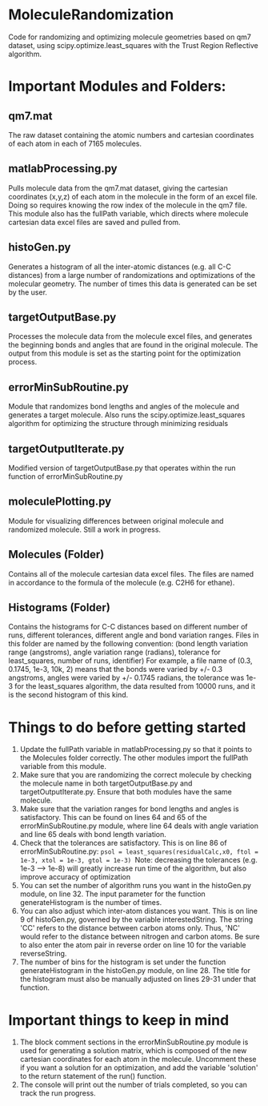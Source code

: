 # MoleculeRandomization
Code for randomizing and optimizing molecule geometries based on qm7 dataset, using scipy.optimize.least_squares with the Trust Region Reflective algorithm.


# Important Modules and Folders:
## qm7.mat
The raw dataset containing the atomic numbers and cartesian coordinates of each atom in each of 7165 molecules.
## matlabProcessing.py
Pulls molecule data from the qm7.mat dataset, giving the cartesian coordinates (x,y,z) of each atom in the molecule in the form of an excel file. Doing so requires knowing the row index of the molecule in the qm7 file. This module also has the fullPath variable, which directs where molecule cartesian data excel files are saved and pulled from.
## histoGen.py
Generates a histogram of all the inter-atomic distances (e.g. all C-C distances) from a large number of randomizations and optimizations of the molecular geometry. The number of times this data is generated can be set by the user.
## targetOutputBase.py
Processes the molecule data from the molecule excel files, and generates the beginning bonds and angles that are found in the original molecule. The output from this module is set as the starting point for the optimization process.
## errorMinSubRoutine.py
Module that randomizes bond lengths and angles of the molecule and generates a target molecule. Also runs the scipy.optimize.least_squares algorithm for optimizing the structure through minimizing residuals
## targetOutputIterate.py 
Modified version of targetOutputBase.py that operates within the run function of errorMinSubRoutine.py
## moleculePlotting.py
Module for visualizing differences between original molecule and randomized molecule. Still a work in progress.
## Molecules (Folder)
Contains all of the molecule cartesian data excel files. The files are named in accordance to the formula of the molecule (e.g. C2H6 for ethane).
## Histograms (Folder)
Contains the histograms for C-C distances based on different number of runs, different tolerances, different angle and bond variation ranges. Files in this folder are named by the following convention: 
(bond length variation range (angstroms), angle variation range (radians), tolerance for least_squares, number of runs, identifier)
For example, a file name of (0.3, 0.1745, 1e-3, 10k, 2) means that the bonds were varied by +/- 0.3 angstroms, angles were varied by +/- 0.1745 radians, the tolerance was 1e-3 for the least_squares algorithm, the data resulted from 10000 runs, and it is the second histogram of this kind.


# Things to do before getting started
1. Update the fullPath variable in matlabProcessing.py so that it points to the Molecules folder correctly. The other modules import the fullPath variable from this module.
2. Make sure that you are randomizing the correct molecule by checking the molecule name in both targetOutputBase.py and targetOutputIterate.py. Ensure that both modules have the same molecule. 
3. Make sure that the variation ranges for bond lengths and angles is satisfactory. This can be found on lines 64 and 65 of the errorMinSubRoutine.py module, where line 64 deals with angle variation and line 65 deals with bond length variation.
4. Check that the tolerances are satisfactory. This is on line 86 of errorMinSubRoutine.py:                                       ```psol = least_squares(residualCalc,x0, ftol = 1e-3, xtol = 1e-3, gtol = 1e-3) ```Note: decreasing the tolerances (e.g. 1e-3 --> 1e-8) will greatly increase run time of the algorithm, but also improve accuracy of optimization
5. You can set the number of algorithm runs you want in the histoGen.py module, on line 32. The input parameter for the function generateHistogram is the number of times.
6. You can also adjust which inter-atom distances you want. This is on line 9 of histoGen.py, governed by the variable interestedString. The string 'CC' refers to the distance between carbon atoms only. Thus, 'NC' would refer to the distance between nitrogen and carbon atoms. Be sure to also enter the atom pair in reverse order on line 10 for the variable reverseString. 
7. The number of bins for the histogram is set under the function generateHistogram in the histoGen.py module, on line 28. The title for the histogram must also be manually adjusted on lines 29-31 under that function.


# Important things to keep in mind
1. The block comment sections in the errorMinSubRoutine.py module is used for generating a solution matrix, which is composed of the new cartesian coordinates for each atom in the molecule. Uncomment these if you want a solution for an optimization, and add the variable 'solution' to the return statement of the run() function.
2. The console will print out the number of trials completed, so you can track the run progress.
